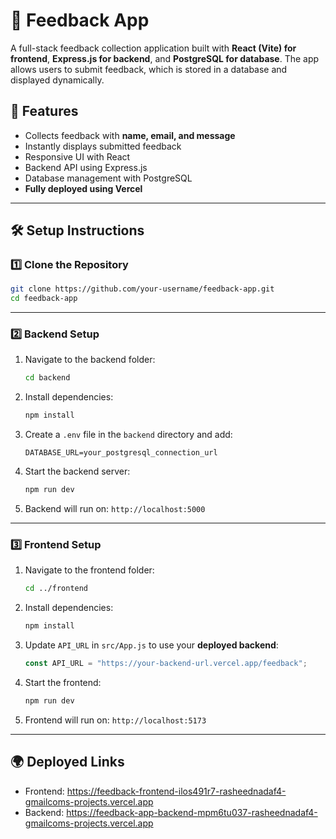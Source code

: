 # 📝 Feedback App

A full-stack feedback collection application built with **React (Vite) for frontend**, **Express.js for backend**, and **PostgreSQL for database**. The app allows users to submit feedback, which is stored in a database and displayed dynamically.

## 🚀 Features

- Collects feedback with **name, email, and message**
- Instantly displays submitted feedback
- Responsive UI with React
- Backend API using Express.js
- Database management with PostgreSQL
- **Fully deployed using Vercel**

---

## 🛠️ Setup Instructions

### 1️⃣ Clone the Repository

```sh
git clone https://github.com/your-username/feedback-app.git
cd feedback-app
```

---

### 2️⃣ Backend Setup

1. Navigate to the backend folder:
   ```sh
   cd backend
   ```
2. Install dependencies:
   ```sh
   npm install
   ```
3. Create a `.env` file in the `backend` directory and add:
   ```
   DATABASE_URL=your_postgresql_connection_url
   ```
4. Start the backend server:
   ```sh
   npm run dev
   ```
5. Backend will run on: `http://localhost:5000`

---

### 3️⃣ Frontend Setup

1. Navigate to the frontend folder:
   ```sh
   cd ../frontend
   ```
2. Install dependencies:
   ```sh
   npm install
   ```
3. Update `API_URL` in `src/App.js` to use your **deployed backend**:
   ```js
   const API_URL = "https://your-backend-url.vercel.app/feedback";
   ```
4. Start the frontend:
   ```sh
   npm run dev
   ```
5. Frontend will run on: `http://localhost:5173`

---

## 🌍 Deployed Links

- Frontend: https://feedback-frontend-ilos491r7-rasheednadaf4-gmailcoms-projects.vercel.app
- Backend: https://feedback-app-backend-mpm6tu037-rasheednadaf4-gmailcoms-projects.vercel.app


